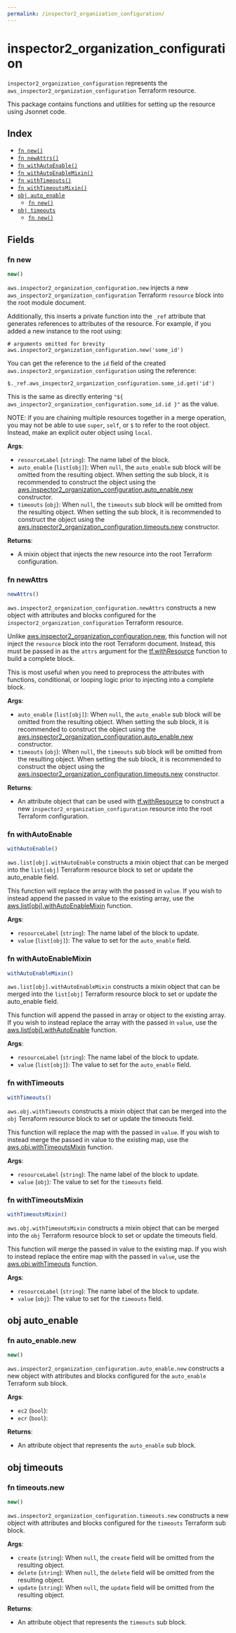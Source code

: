 ```yaml
---
permalink: /inspector2_organization_configuration/
---
```


# inspector2_organization_configuration

`inspector2_organization_configuration` represents the `aws_inspector2_organization_configuration` Terraform resource.



This package contains functions and utilities for setting up the resource using Jsonnet code.


## Index

* [`fn new()`](#fn-new)
* [`fn newAttrs()`](#fn-newattrs)
* [`fn withAutoEnable()`](#fn-withautoenable)
* [`fn withAutoEnableMixin()`](#fn-withautoenablemixin)
* [`fn withTimeouts()`](#fn-withtimeouts)
* [`fn withTimeoutsMixin()`](#fn-withtimeoutsmixin)
* [`obj auto_enable`](#obj-auto_enable)
  * [`fn new()`](#fn-auto_enablenew)
* [`obj timeouts`](#obj-timeouts)
  * [`fn new()`](#fn-timeoutsnew)

## Fields

### fn new

```ts
new()
```


`aws.inspector2_organization_configuration.new` injects a new `aws_inspector2_organization_configuration` Terraform `resource`
block into the root module document.

Additionally, this inserts a private function into the `_ref` attribute that generates references to attributes of the
resource. For example, if you added a new instance to the root using:

    # arguments omitted for brevity
    aws.inspector2_organization_configuration.new('some_id')

You can get the reference to the `id` field of the created `aws.inspector2_organization_configuration` using the reference:

    $._ref.aws_inspector2_organization_configuration.some_id.get('id')

This is the same as directly entering `"${ aws_inspector2_organization_configuration.some_id.id }"` as the value.

NOTE: if you are chaining multiple resources together in a merge operation, you may not be able to use `super`, `self`,
or `$` to refer to the root object. Instead, make an explicit outer object using `local`.

**Args**:
  - `resourceLabel` (`string`): The name label of the block.
  - `auto_enable` (`list[obj]`):  When `null`, the `auto_enable` sub block will be omitted from the resulting object. When setting the sub block, it is recommended to construct the object using the [aws.inspector2_organization_configuration.auto_enable.new](#fn-inspector2organizationconfigurationautoenablenew) constructor.
  - `timeouts` (`obj`):  When `null`, the `timeouts` sub block will be omitted from the resulting object. When setting the sub block, it is recommended to construct the object using the [aws.inspector2_organization_configuration.timeouts.new](#fn-inspector2organizationconfigurationtimeoutsnew) constructor.

**Returns**:
- A mixin object that injects the new resource into the root Terraform configuration.


### fn newAttrs

```ts
newAttrs()
```


`aws.inspector2_organization_configuration.newAttrs` constructs a new object with attributes and blocks configured for the `inspector2_organization_configuration`
Terraform resource.

Unlike [aws.inspector2_organization_configuration.new](#fn-inspector2organizationconfigurationnew), this function will not inject the `resource`
block into the root Terraform document. Instead, this must be passed in as the `attrs` argument for the
[tf.withResource](https://github.com/tf-libsonnet/core/tree/main/docs#fn-withresource) function to build a complete block.

This is most useful when you need to preprocess the attributes with functions, conditional, or looping logic prior to
injecting into a complete block.

**Args**:
  - `auto_enable` (`list[obj]`):  When `null`, the `auto_enable` sub block will be omitted from the resulting object. When setting the sub block, it is recommended to construct the object using the [aws.inspector2_organization_configuration.auto_enable.new](#fn-inspector2organizationconfigurationautoenablenew) constructor.
  - `timeouts` (`obj`):  When `null`, the `timeouts` sub block will be omitted from the resulting object. When setting the sub block, it is recommended to construct the object using the [aws.inspector2_organization_configuration.timeouts.new](#fn-inspector2organizationconfigurationtimeoutsnew) constructor.

**Returns**:
  - An attribute object that can be used with [tf.withResource](https://github.com/tf-libsonnet/core/tree/main/docs#fn-withresource) to construct a new `inspector2_organization_configuration` resource into the root Terraform configuration.


### fn withAutoEnable

```ts
withAutoEnable()
```

`aws.list[obj].withAutoEnable` constructs a mixin object that can be merged into the `list[obj]`
Terraform resource block to set or update the auto_enable field.

This function will replace the array with the passed in `value`. If you wish to instead append the
passed in value to the existing array, use the [aws.list[obj].withAutoEnableMixin](TODO) function.


**Args**:
  - `resourceLabel` (`string`): The name label of the block to update.
  - `value` (`list[obj]`): The value to set for the `auto_enable` field.


### fn withAutoEnableMixin

```ts
withAutoEnableMixin()
```

`aws.list[obj].withAutoEnableMixin` constructs a mixin object that can be merged into the `list[obj]`
Terraform resource block to set or update the auto_enable field.

This function will append the passed in array or object to the existing array. If you wish
to instead replace the array with the passed in `value`, use the [aws.list[obj].withAutoEnable](TODO)
function.


**Args**:
  - `resourceLabel` (`string`): The name label of the block to update.
  - `value` (`list[obj]`): The value to set for the `auto_enable` field.


### fn withTimeouts

```ts
withTimeouts()
```

`aws.obj.withTimeouts` constructs a mixin object that can be merged into the `obj`
Terraform resource block to set or update the timeouts field.

This function will replace the map with the passed in `value`. If you wish to instead merge the
passed in value to the existing map, use the [aws.obj.withTimeoutsMixin](TODO) function.

**Args**:
  - `resourceLabel` (`string`): The name label of the block to update.
  - `value` (`obj`): The value to set for the `timeouts` field.


### fn withTimeoutsMixin

```ts
withTimeoutsMixin()
```

`aws.obj.withTimeoutsMixin` constructs a mixin object that can be merged into the `obj`
Terraform resource block to set or update the timeouts field.

This function will merge the passed in value to the existing map. If you wish
to instead replace the entire map with the passed in `value`, use the [aws.obj.withTimeouts](TODO)
function.


**Args**:
  - `resourceLabel` (`string`): The name label of the block to update.
  - `value` (`obj`): The value to set for the `timeouts` field.


## obj auto_enable



### fn auto_enable.new

```ts
new()
```


`aws.inspector2_organization_configuration.auto_enable.new` constructs a new object with attributes and blocks configured for the `auto_enable`
Terraform sub block.



**Args**:
  - `ec2` (`bool`): 
  - `ecr` (`bool`): 

**Returns**:
  - An attribute object that represents the `auto_enable` sub block.


## obj timeouts



### fn timeouts.new

```ts
new()
```


`aws.inspector2_organization_configuration.timeouts.new` constructs a new object with attributes and blocks configured for the `timeouts`
Terraform sub block.



**Args**:
  - `create` (`string`):  When `null`, the `create` field will be omitted from the resulting object.
  - `delete` (`string`):  When `null`, the `delete` field will be omitted from the resulting object.
  - `update` (`string`):  When `null`, the `update` field will be omitted from the resulting object.

**Returns**:
  - An attribute object that represents the `timeouts` sub block.
